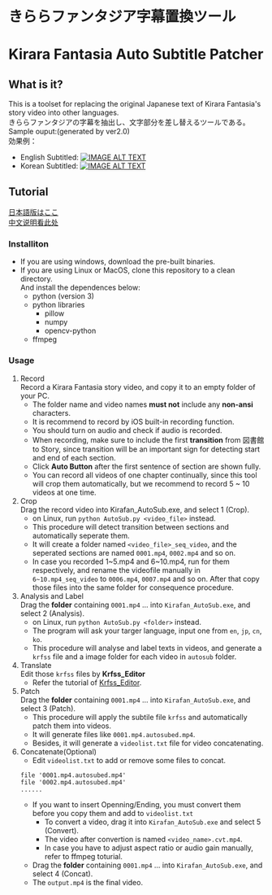 # きららファンタジア字幕置換ツール

# Kirara Fantasia Auto Subtitle Patcher

## What is it?

This is a toolset for replacing the original Japanese text of Kirara Fantasia's story video into other languages.  
きららファンタジアの字幕を抽出し、文字部分を差し替えるツールである。  
Sample ouput:(generated by ver2.0)  
効果例：

-   English Subtitled:
    [![IMAGE ALT TEXT](http://img.youtube.com/vi/Z8BytfESak0/0.jpg)](https://www.youtube.com/embed/Z8BytfESak0 "CameraMaster")
-   Korean Subtitled:
    [![IMAGE ALT TEXT](http://img.youtube.com/vi/_6IlXAgpsEs/0.jpg)](https://www.youtube.com/embed/_6IlXAgpsEs "CameraMaster")

## Tutorial

[日本語版はここ](https://github.com/kirafanautodec/Kirafan_AutoSub/blob/master/README_JP.md)  
[中文说明看此处](https://github.com/kirafanautodec/Kirafan_AutoSub/blob/master/README_CN.md)

### Installiton

-   If you are using windows, download the pre-built binaries.
-   If you are using Linux or MacOS, clone this repository to a clean directory.  
    And install the dependences below:  
     - python (version 3) 
     - python libraries 
       - pillow 
       - numpy 
       - opencv-python 
     - ffmpeg

### Usage

1. Record  
   Record a Kirara Fantasia story video, and copy it to an empty folder of your PC.   
   - The folder name and video names **must not** include any **non-ansi** characters. 
   - It is recommend to record by iOS built-in recording function. 
   - You should turn on audio and check if audio is recorded. 
   - When recording, make sure to include the first **transition** from 図書館 to Story, since transition will be an important sign for detecting start and end of each section. 
   - Click **Auto Button** after the first sentence of section are shown fully. 
   - You can record all videos of one chapter continually, since this tool will crop them automatically, but we recommend to record 5 ~ 10 videos at one time.
1. Crop  
   Drag the record video into Kirafan_AutoSub.exe, and select 1 (Crop).   
     - on Linux, run `python AutoSub.py <video_file>` instead. 
   - This procedure will detect transition between sections and automatically seperate them. 
   - It will create a folder named `<video_file>_seq_video`, and the seperated sections are named `0001.mp4`, `0002.mp4` and so on. 
   - In case you recorded 1~5.mp4 and 6~10.mp4, run for them respectively, and rename the videofile manually in `6~10.mp4_seq_video` to `0006.mp4`, `0007.mp4` and so on. After that copy those files into the same folder for consequence procedure.
1. Analysis and Label  
   Drag the **folder** containing `0001.mp4` ... into `Kirafan_AutoSub.exe`, and select 2 (Analysis).   
     - on Linux, run `python AutoSub.py <folder>` instead. 
   - The program will ask your targer language, input one from `en`, `jp`, `cn`, `ko`. 
   - This procedure will analyse and label texts in videos, and generate a `krfss` file and a image folder for each video in `autosub` folder.
1. Translate  
   Edit those `krfss` files by **Krfss_Editor** 
     - Refer the tutorial of [Krfss_Editor](https://github.com/kirafanautodec/Krfss_Editor).
1. Patch  
   Drag the **folder** containing `0001.mp4` ... into `Kirafan_AutoSub.exe`, and select 3 (Patch). 
   - This procedure will apply the subtile file `krfss` and automatically patch them into videos. 
   - It will generate files like `0001.mp4.autosubed.mp4`. 
   - Besides, it will generate a `videolist.txt` file for video concatenating.
1. Concatenate(Optional)
    - Edit `videolist.txt` to add or remove some files to concat.
    ```
    file '0001.mp4.autosubed.mp4'
    file '0002.mp4.autosubed.mp4'
    ......
    ```
    - If you want to insert Openning/Ending, you must convert them before you copy them and add to `videolist.txt`
        - To convert a video, drag it into `Kirafan_AutoSub.exe` and select 5 (Convert).
        - The video after convertion is named `<video_name>.cvt.mp4`.
        - In case you have to adjust aspect ratio or audio gain manually, refer to ffmpeg toturial.
    - Drag the **folder** containing `0001.mp4` ... into `Kirafan_AutoSub.exe`, and select 4 (Concat).
    - The `output.mp4` is the final video.
